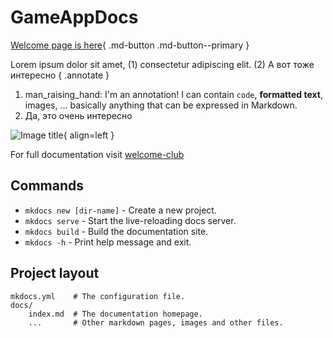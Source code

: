 # GameAppDocs


[Welcome page is here](https://welcome-club.vercel.app/){ .md-button .md-button--primary }


Lorem ipsum dolor sit amet, (1) consectetur adipiscing elit. (2) А вот тоже интересно
{ .annotate }

1.  man_raising_hand: I'm an annotation! I can contain `code`, __formatted
    text__, images, ... basically anything that can be expressed in Markdown.
2. Да, это очень интересно

![Image title](https://images.unsplash.com/photo-1612287230202-1ff1d85d1bdf?q=80&w=2971&auto=format&fit=crop&ixlib=rb-4.0.3&ixid=M3wxMjA3fDB8MHxwaG90by1wYWdlfHx8fGVufDB8fHx8fA%3D%3D){ align=left }





For full documentation visit [welcome-club](https://welcome-club.vercel.app/)

## Commands

* `mkdocs new [dir-name]` - Create a new project.
* `mkdocs serve` - Start the live-reloading docs server.
* `mkdocs build` - Build the documentation site.
* `mkdocs -h` - Print help message and exit.

## Project layout

    mkdocs.yml    # The configuration file.
    docs/
        index.md  # The documentation homepage.
        ...       # Other markdown pages, images and other files.
